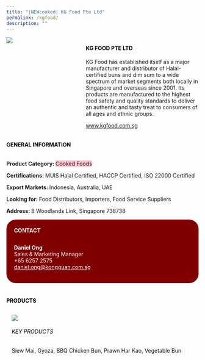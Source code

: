 ```yaml
---
title: "|NEWcooked| KG Food Pte Ltd"
permalink: /kgfood/
description: ""
---
```

<head>
	<div class="flex-paragraph">
		<!--hi there! this is a comment and will provide you with instructional guides-->
		<!--insert booth number here!-->
		<p style="text-transform: uppercase"></p></div>
			<div class="flex-container" style="display: flex; flex-wrap: wrap;">
				<!--insert DOWNLOAD link of company logo between the " marks!-->
			<div class="card sgds" style="flex: 1 1 40%; display: block;"><img src="https://drive.google.com/uc?export=download&id=1QqKlew6pOaHt4BpCqC28nN3OnMxZdgkz"></div>
	<div class="card-sgds" style="flex: 1 1 58%; display: block; margin-left: 3px">
		<h4 style="text-transform: uppercase; color: black;"><!--insert the exhibitor's name between the <b> tags here--><b>KG Food Pte Ltd</b></h4><!--insert the exhibitor's description between the <p> tags here-->
		<p>KG Food has established itself as a major manufacturer and
distributor of Halal-certified buns and dim sum to a wide spectrum of
market segments both locally in Singapore and overseas since 2001.
Its products are manufactured to the highest food safety and quality
standards to deliver an authentic and tasty treat to consumers of all
ages and ethnic groups.</p>
		<!--insert the exhibitor's website link, making sure there is "https:// www." present please. make sure the entire https link goes in between the " marks-->
		<p><a href="www.kgfood.com.sg" target="_blank"><!--insert the www website link here (no need for https)-->www.kgfood.com.sg</a></p>
	</div>
</div>
</head>

<body>
	<h4 style="text-transform: uppercase; color: black;"><b>General Information</b></h4>
		<div class="flex-container" style="display: flex; flex-wrap: wrap;">
			<div class="card sgds" style="flex: 1 1 65%; display: block; align-self: stretch">
			<div class="flex-paragraph">
			<p><b>Product Category: </b><span style=" background-color: pink; border-radius: 10 px;"><!--insert the exhibitor's pdt cat between the <p> tags here-->Cooked Foods</span></p> 
				<p><b>Certifications: </b><!--insert all the exhibitor's certifications between the </b> and </p> here-->MUIS Halal Certified, HACCP Certified, ISO 22000 Certified</p>
			<p><b>Export Markets: </b><!--insert all the exhibitor's export markets between the </b> and </p> here-->Indonesia, Australia, UAE</p>
			<p style="margin-bottom: 10px;"><b>Looking for: </b><!--insert all the exhibitor's potential business partners between the </b> and </p> here-->Food Distributors, Importers, Food Service Suppliers</p><p><b>Address: </b><!--insert all the exhibitor's address the </b> and </p> here-->8 Woodlands Link, Singapore 738738</p>
			</div>
		</div>
		<div class="card sgds" style="flex: 1 1 35%; padding: 10px; display: block; background-color: maroon; border-radius: 25px; align-self: center;">
		<h4 style="color: white; margin-top: 10px; margin-left: 10px;">CONTACT</h4>
		<div class="flex-paragraph">
			<!--replace with exhibitor's: -->
			<p style="padding: 10px; color: white;"><b><!-- POC name-->Daniel Ong</b><br><!-- designation-->Sales & Marketing Manager<br><!--contact number-->+65 6257 2575<br><!-- for linking purposes, insert their email after "mailto:"...--><a href="mailto:daniel.ong@kongguan.com.sg" style="color: white;"><!--...and also include the display email before </a> here-->daniel.ong@kongguan.com.sg</a></p>
		</div>
			</div>
		</div>
	<br>
		<h4 style="text-transform: uppercase; color: black;"><b>products</b></h4>
<div style="display: flex; flex-wrap: wrap;">
  <div class="card sgds" style="flex: 1 1 47%; margin: 10px; display: block;"><!--insert the exhibitor's DOWNLOAD image for product between the " marks here-->
	<div class="flex-image" style="display: block;"><img src="https://drive.google.com/uc?export=download&id=1iZ5KfY7ZmDj3do1iREJjRL-hF0AHvDTm"></div>
	<div class="flex-paragraph">
		<h6 style="text-transform: uppercase; color: black;"><!--insert product name before </h6> and product description after <p>-->Key Products</h6>
	Siew Mai, Gyoza, BBQ Chicken Bun, Prawn Har Kao, Vegetable Bun





</p></div>
